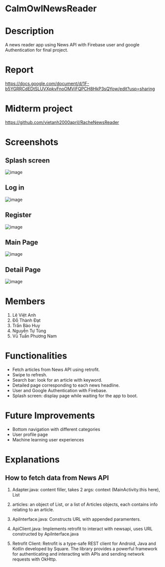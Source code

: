 # CalmOwlNewsReader


Description 
====
A news reader app using News API with Firebase user and google Authentication for final project.


Report
====
https://docs.google.com/document/d/1F-b5YGRRCdEDtSLUVXpkvFnoOMViFQPCH8HkP3sQYow/edit?usp=sharing


Midterm project
====
https://github.com/vietanh2000april/RacheNewsReader


Screenshots
====
## Splash screen

![image](https://user-images.githubusercontent.com/47298653/140940608-73736764-7651-4371-a86b-7094f839a542.png)


## Log in 

![image](https://user-images.githubusercontent.com/47298653/140940489-5751cfc7-4a16-4ca6-a7ea-e3ed38dd817f.png)


## Register

![image](https://user-images.githubusercontent.com/47298653/140940681-924ff4a1-bed8-479f-9987-07d5ffe0d0fd.png)


## Main Page

![image](https://user-images.githubusercontent.com/47298653/140945215-9fe22fdd-5a3d-45c4-8065-fe73f85a2451.png)


## Detail Page

![image](https://user-images.githubusercontent.com/47298653/140971271-bae9c26c-ba10-46fd-aeda-8147f3ea3c75.png)



Members
====
1. Lê Việt Anh
2. Đỗ Thành Đạt
3. Trần Bảo Huy
4. Nguyễn Tự Tùng
5. Vũ Tuấn Phương Nam


Functionalities
====
- Fetch articles from News API using retrofit.
- Swipe to refresh.
- Search bar: look for an article with keyword.
- Detailed page corresponding to each news headline.
- User and Google Authentication with Firebase.
- Splash screen: display page while waiting for the app to boot.

Future Improvements
====
- Bottom navigation with different categories
- User profile page
- Machine learning user experiences

Explanations 
====

## How to fetch data from News API

1. Adapter.java: content filler, takes 2 args: context (MainActivity.this here), List


2. articles: an object of List<Articles>, or a list of Articles objects, each contains info relating to an article.


3. ApiInterface.java: Constructs URL with appended paramenters.


4. ApiClient.java: Implements retrofit to interact with newsapi, uses URL constructed by ApiInterface.java


5. Retrofit Client: Retrofit is a type-safe REST client for Android, Java and Kotlin developed by Square. The library provides a powerful framework for authenticating and interacting with APIs and sending network requests with OkHttp.

